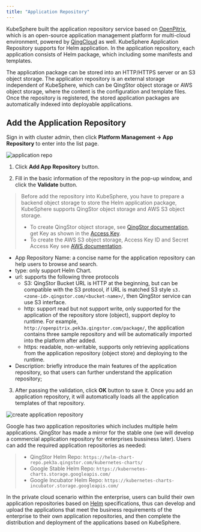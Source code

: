```yaml
---
title: "Application Repository"
---
```


KubeSphere built the application repository service based on [OpenPitrix](https://openpitrix.io), which is an open-source application management
platform for multi-cloud environment, powered by [QingCloud](https://www.qingcloud.com) as well. 
KubeSphere Application Repository supports for Helm application. In the application repository, each application consists of Helm package, which including some manifests and templates.

The application package can be stored into an HTTP/HTTPS server or an S3 object storage. The  application repository is an external storage independent of KubeSphere, which can be QingStor object storage or AWS object storage, where the content is the configuration and template files. Once the repository is registered, the stored application packages are automatically indexed into deployable applications.

## Add the Application Repository

Sign in with cluster admin, then click **Platform Management → App Repository** to enter into the list page.

![application repo](/ae-apprepo_list-en.png)

1. Click **Add App Repository** button.

2. Fill in the basic information of the repository in the pop-up window, and click the **Validate** button.

> Before add the repository into KubeSphere, you have to prepare a backend object storage to store the Helm application package, KubeSphere supports QingStor object storage and AWS S3 object storage.
> - To create QingStor object storage, see [QingStor documentation](https://docs.qingcloud.com/qingstor/guide/bucket_manage.html#%E5%88%9B%E5%BB%BA-bucket), get Key as shown in the [Access Key](https://docs.qingcloud.com/qingstor/api/common/signature.html#%E8%8E%B7%E5%8F%96-access-key). 
> - To create the AWS S3 object storage, Access Key ID and Secret Access Key see [AWS documentation](https://docs.aws.amazon.com/zh_cn/general/latest/gr/managing-aws-access-keys.html).

- App Repository Name: a concise name for the application repository can help users to browse and search.
- type: only support Helm Chart.
- url: supports the following three protocols
    - S3: QingStor Bucket URL is HTTP at the beginning, but can be compatible with the S3 protocol, if URL is matched S3 style `s3.<zone-id>.qingstor.com/<bucket-name>/`, then QingStor service can use S3 interface.
    - http: support read but not support write, only supported for the application of the repository store (object), support deploy to runtime. For example, `http://openpitrix.pek3a.qingstor.com/package/`, the application contains three sample repository and will be automatically imported into the platform after added.
    - https: readable, non-writable, supports only retrieving applications from the application repository (object store) and deploying to the runtime.
- Description: briefly introduce the main features of the application repository, so that users can further understand the application repository;

3. After passing the validation, click **OK** button to save it. Once you add an application repository, it will automatically loads all the application templates of that repository.

![create application repository](/repo-basic-en.png)

Google has two application repositories which includes multiple helm applications. QingStor has made a mirror for the stable one (we will develop a commercial application repository for enterprises bussiness later). Users can add the required application repositories as needed:

> - QingStor Helm Repo: `https://helm-chart-repo.pek3a.qingstor.com/kubernetes-charts/`
> - Google Stable Helm Repo: `https://kubernetes-charts.storage.googleapis.com/`
> - Google Incubator Helm Repo: `https://kubernetes-charts-incubator.storage.googleapis.com/`

In the private cloud scenario within the enterprise, users can build their own application repositories based on [Helm](https://helm.sh) specifications, thus can develop and upload the applications that meet the business requirements of the enterprise to their own application repositories, and then complete the distribution and deployment of the applications based on KubeSphere.